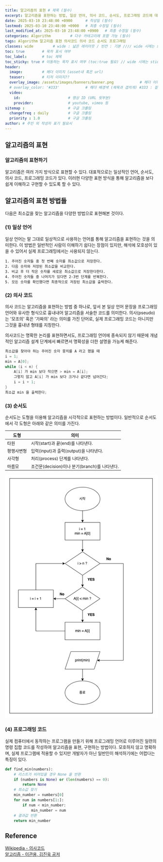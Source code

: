 ```yaml
---
title: 알고리즘의 표현 # 제목 (필수)
excerpt: 알고리즘을 표현하는 방법, 일상 언어, 의사 코드, 순서도, 프로그래밍 코드에 대해 알아보자. # 서브 타이틀이자 meta description (필수)
date: 2025-03-10 23:48:00 +0900      # 작성일 (필수)
lastmod: 2025-03-10 23:48:00 +0900   # 최종 수정일 (필수)
last_modified_at: 2025-03-10 23:48:00 +0900   # 최종 수정일 (필수)
categories: Algorithm         # 다수 카테고리에 포함 가능 (필수)
tags: Algorithm 알고리즘 표현 의사코드 의사 코드 순서도 프로그래밍                   # 태그 복수개 가능 (필수)
classes: wide         # wide : 넓은 레이아웃 / 빈칸 : 기본 //// wide 시에는 sticky toc 불가
toc: true        # 목차 표시 여부
toc_label:       # toc 제목
toc_sticky: true # 이동하는 목차 표시 여부 (toc:true 필요) // wide 시에는 sticky toc 불가
header: 
  image:         # 헤더 이미지 (asset내 혹은 url)
  teaser:        # 티저 이미지??
  overlay_image: /assets/images/banners/banner.png            # 헤더 이미지 (제목과 겹치게)
  # overlay_color: '#333'            # 헤더 배경색 (제목과 겹치게) #333 : 짙은 회색 (필수)
  video:
    id:                      # 영상 ID (URL 뒷부분)
    provider:                # youtube, vimeo 등
sitemap :                    # 구글 크롤링
  changefreq : daily         # 구글 크롤링
  priority : 1.0             # 구글 크롤링
author: # 주인 외 작성자 표기 필요시
---
```

<!--postNo: 20250310_003-->


## 알고리즘의 표현  

### 알고리즘의 표현하기  

알고리즘은 여러 가지 방식으로 표현할 수 있다. 대표적으로는 일상적인 언어, 순서도, 의사 코드, 프로그래밍 코드가 있다. 이러현 다양한 표현 방식을 통해 알고리즘을 보다 쉽게 이해하고 구현할 수 있도록 할 수 있다.  

## 알고리즘의 표현 방법들  

다음은 최소값을 찾는 알고리즘을 다양한 방법으로 표현해본 것이다.  

### (1) 일상 언어  

일상 언어는 말 그대로 일상적으로 사용하는 언어를 통해 알고리즘을 표현하는 것을 의미한다. 이 방법은 일반적인 사람이 이해하기 쉽다는 장점이 있지만, 해석에 모호성이 있을 수 있어서 실제 프로그래밍에서는 사용되지 않는다.  

```plaintext
1. 주어진 숫자들 중 첫 번째 숫자를 최소값으로 저장한다.  
2. 다음 숫자와 저장된 최소값을 비교한다.
3. 비교 후 더 작은 숫자를 새로운 최소값으로 저장한다한다.  
4. 주어진 숫자들 중 나머지가 있다면 2-3번 단계를 반복한다.
5. 모든 숫자를 확인했다면 최종적으로 저장된 최소값을 출력한다.  
```

### (2) 의사 코드  

의사 코드는 알고리즘을 표현하는 방법 중 하나로, 앞서 본 일상 언어 문장을 프로그래밍 언어와 유사한 형식으로 흉내내어 알고리즘을 서술한 코드를 의미한다. 의사(pseudo) 는 '모조의' 혹은 '가짜의' 라는 의미를 가진 단어로, 실제 프로그래밍 코드는 아니지만 그것을 흉내낸 형태를 지칭한다.  

의사코드는 명확한 논리를 표현하면서도, 프로그래밍 언어에 종속되지 않기 때문에 개념적인 알고리즘 설계 단계에서 빠르면서 명확성을 더한 설명을 가능케 해준다.  

```c
최소값을 찾아야 하는 주어진 숫자 뭉치를 A 라고 했을 때
i = 1;
min = A[0];
while (i < n) {
    A[i] 가 min 보다 작으면 > min = A[i];
    그렇지 않고 A[i] 가 min 보다 크거나 같다면 넘어간다;
    i = i + 1;
}
최소값 min 을 출력한다;
```

### (3) 순서도  

순서도는 도형을 이용해 알고리즘을 시각적으로 표현하는 방법이다. 일반적으로 순서도에서 각 도형은 아래와 같은 의미를 가진다.  

|도형|의미|
|---|---|
|타원|시작(start)과 끝(end)를 나타낸다.|
|평행사변형|입력(input)과 출력(output)을 나타낸다.|
|사각형|처리(process) 단계를 나타낸다.|
|마름모|조건문(decision)이나 분기(branch)를 나타낸다.|

![](/assets/images/20250310_003_001.png)  


### (4) 프로그래밍 코드  

실제 컴퓨터에서 동작하는 프로그램을 만들기 위해 프로그래밍 언어로 이루어진 일련의 명령 집합 코드를 작성하여 알고리즘을 표현, 구현하는 방법이다. 모호하지 않고 명확하며, 실제 프로그램에 적용할 수 있지만 개발자가 아닌 일반인이 해석하기에는 어렵다는 특징이 있다.  

```python
def find_min(numbers):
    # 리스트가 비어있을 경우 None 을 반환
    if (numbers is None) or (len(numbers) == 0):
        return None
    # 최소값 찾기
    min_number = numbers[0]
    for num in numbers[1:]:
        if num < min_number:
            min_number = num
    # 결과값 반환
    return min_number
```

## Reference  

[Wikipedia - 의사코드](https://ko.wikipedia.org/wiki/%EC%9D%98%EC%82%AC%EC%BD%94%EB%93%9C)  
[알고리즘 - 이관용, 김진욱 공저](https://search.shopping.naver.com/book/catalog/45430946622)  


